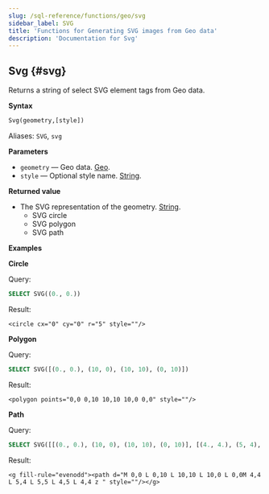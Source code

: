 ```yaml
---
slug: /sql-reference/functions/geo/svg
sidebar_label: SVG
title: 'Functions for Generating SVG images from Geo data'
description: 'Documentation for Svg'
---
```


## Svg {#svg}

Returns a string of select SVG element tags from Geo data.

**Syntax**

``` sql
Svg(geometry,[style])
```

Aliases: `SVG`, `svg`

**Parameters**

- `geometry` — Geo data. [Geo](../../data-types/geo).
- `style` — Optional style name. [String](../../data-types/string).

**Returned value**

- The SVG representation of the geometry. [String](../../data-types/string).
  - SVG circle
  - SVG polygon
  - SVG path

**Examples**

**Circle**

Query:

```sql
SELECT SVG((0., 0.))
```

Result:

```response
<circle cx="0" cy="0" r="5" style=""/>
```

**Polygon**

Query:

```sql
SELECT SVG([(0., 0.), (10, 0), (10, 10), (0, 10)])
```

Result:

```response
<polygon points="0,0 0,10 10,10 10,0 0,0" style=""/>
```

**Path**

Query:

```sql
SELECT SVG([[(0., 0.), (10, 0), (10, 10), (0, 10)], [(4., 4.), (5, 4), (5, 5), (4, 5)]])
```

Result:

```response
<g fill-rule="evenodd"><path d="M 0,0 L 0,10 L 10,10 L 10,0 L 0,0M 4,4 L 5,4 L 5,5 L 4,5 L 4,4 z " style=""/></g>
```

